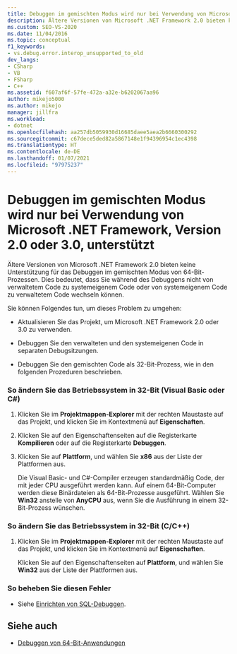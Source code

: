 ```yaml
---
title: Debuggen im gemischten Modus wird nur bei Verwendung von Microsoft .NET Framework, Version 2.0 oder 3.0, unterstützt | Microsoft-Dokumentation
description: Ältere Versionen von Microsoft .NET Framework 2.0 bieten keine Unterstützung für das Debuggen im gemischten Modus von 64-Bit-Prozessen. In diesem Artikel finden Sie Problemumgehungen.
ms.custom: SEO-VS-2020
ms.date: 11/04/2016
ms.topic: conceptual
f1_keywords:
- vs.debug.error.interop_unsupported_to_old
dev_langs:
- CSharp
- VB
- FSharp
- C++
ms.assetid: f607af6f-57fe-472a-a32e-b6202067aa96
author: mikejo5000
ms.author: mikejo
manager: jillfra
ms.workload:
- dotnet
ms.openlocfilehash: aa257db5059930d16685daee5aea2b6660300292
ms.sourcegitcommit: c67dece5ded82a5867148e1f94396954c1ec4398
ms.translationtype: HT
ms.contentlocale: de-DE
ms.lasthandoff: 01/07/2021
ms.locfileid: "97975237"
---
```

# <a name="mixed-mode-debugging-is-only-supported-when-using-microsoft-net-framework-20-or-30"></a>Debuggen im gemischten Modus wird nur bei Verwendung von Microsoft .NET Framework, Version 2.0 oder 3.0, unterstützt
Ältere Versionen von Microsoft .NET Framework 2.0 bieten keine Unterstützung für das Debuggen im gemischten Modus von 64-Bit-Prozessen. Dies bedeutet, dass Sie während des Debuggens nicht von verwaltetem Code zu systemeigenem Code oder von systemeigenem Code zu verwaltetem Code wechseln können.

 Sie können Folgendes tun, um dieses Problem zu umgehen:

- Aktualisieren Sie das Projekt, um Microsoft .NET Framework 2.0 oder 3.0 zu verwenden.

- Debuggen Sie den verwalteten und den systemeigenen Code in separaten Debugsitzungen.

- Debuggen Sie den gemischten Code als 32-Bit-Prozess, wie in den folgenden Prozeduren beschrieben.

### <a name="to-change-the-operating-system-to-32-bit-visual-basic-or-c"></a>So ändern Sie das Betriebssystem in 32-Bit (Visual Basic oder C#)

1. Klicken Sie im **Projektmappen-Explorer** mit der rechten Maustaste auf das Projekt, und klicken Sie im Kontextmenü auf **Eigenschaften**.

2. Klicken Sie auf den Eigenschaftenseiten auf die Registerkarte **Kompilieren** oder auf die Registerkarte **Debuggen**.

3. Klicken Sie auf **Plattform**, und wählen Sie **x86** aus der Liste der Plattformen aus.

     Die Visual Basic- und C#-Compiler erzeugen standardmäßig Code, der mit jeder CPU ausgeführt werden kann. Auf einem 64-Bit-Computer werden diese Binärdateien als 64-Bit-Prozesse ausgeführt. Wählen Sie **Win32** anstelle von **AnyCPU** aus, wenn Sie die Ausführung in einem 32-Bit-Prozess wünschen.

### <a name="to-change-the-operating-system-to-32-bit-cc"></a>So ändern Sie das Betriebssystem in 32-Bit (C/C++)

1. Klicken Sie im **Projektmappen-Explorer** mit der rechten Maustaste auf das Projekt, und klicken Sie im Kontextmenü auf **Eigenschaften**.

     Klicken Sie auf den Eigenschaftenseiten auf **Plattform**, und wählen Sie **Win32** aus der Liste der Plattformen aus.

### <a name="to-correct-this-error"></a>So beheben Sie diesen Fehler

- Siehe [Einrichten von SQL-Debuggen](/previous-versions/visualstudio/visual-studio-2010/s4sszxst(v=vs.100)).

## <a name="see-also"></a>Siehe auch
- [Debuggen von 64-Bit-Anwendungen](../debugger/debug-64-bit-applications.md)